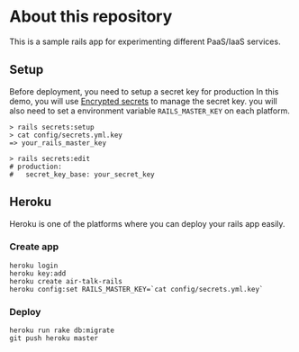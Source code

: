 # About this repository
This is a sample rails app for experimenting different PaaS/IaaS services.

## Setup
Before deployment, you need to setup a secret key for production
In this demo, you will use [Encrypted secrets](https://github.com/rails/rails/blob/db844d9fb30cd34411fcdcc6780f82aaa5471e81/guides/source/5_1_release_notes.md#encrypted-secrets) to manage the secret key. you will also need to set a environment variable `RAILS_MASTER_KEY` on each platform.

```
> rails secrets:setup
> cat config/secrets.yml.key
=> your_rails_master_key
```
```
> rails secrets:edit
# production:
#   secret_key_base: your_secret_key
```

## Heroku
Heroku is one of the platforms where you can deploy your rails app easily.

### Create app
```
heroku login
heroku key:add
heroku create air-talk-rails
heroku config:set RAILS_MASTER_KEY=`cat config/secrets.yml.key`
```

### Deploy
```
heroku run rake db:migrate
git push heroku master
```
